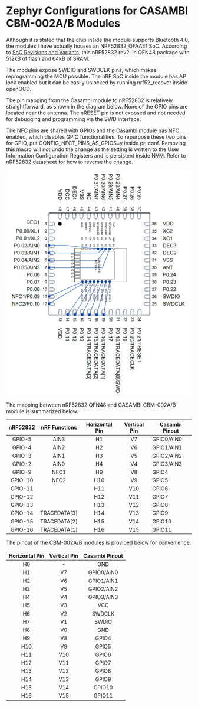 # Zephyr Configurations for CASAMBI CBM-002A/B Modules

Although it is stated that the chip inside the module supports Bluetooth 4.0, the modules I have actually houses an NRF52832_QFAAE1 SoC. According to [SoC Revisions and Variants](https://infocenter.nordicsemi.com/index.jsp?topic=%2Fcomp_matrix_nrf52832%2FCOMP%2Fnrf52832%2Fic_revision_overview.html), this nRF52832 rev2, in QFN48 package with 512kB of flash and 64kB of SRAM.

The modules expose SWDIO and SWDCLK pins, which makes reprogramming the MCU possible.
The nRF SoC inside the module has AP lock enabled but it can be easily unlocked by running nrf52_recover inside openOCD.

The pin mapping from the Casambi module to nRF52832 is relatively straightforward, as shown in the diagram below. None of the GPIO pins are located near the antenna.
The nRESET pin is not exposed and not needed for debugging and programming via the SWD interface.

The NFC pins are shared with GPIOs and the Casambi module has NFC enabled, which disables GPIO functionalities. To repurpose these two pins for GPIO, put CONFIG_NFCT_PINS_AS_GPIOS=y inside prj.conf. Removing this macro will not undo the change as the setting is written to the User Information Configuration Registers and is persistent inside NVM. Refer to nRF52832 datasheet for how to reverse the change.

![pinout](doc/cbm002_pinout.png)

The mapping between nRF52832 QFN48 and CASAMBI CBM-002A/B module is summarized below.

| nRF52832 | nRF Functions | Horizontal Pin | Vertical Pin | Casambi Pinout |
| :------: | :-----------: | :------------: | :----------: | -------------- |
|  GPIO-5  |     AIN3      |       H1       |      V7      | GPIO0/AIN0     |
|  GPIO-4  |     AIN2      |       H2       |      V6      | GPIO1/AIN1     |
|  GPIO-3  |     AIN1      |       H3       |      V5      | GPIO2/AIN2     |
|  GPIO-2  |     AIN0      |       H4       |      V4      | GPIO3/AIN3     |
|  GPIO-9  |     NFC1      |       H9       |      V8      | GPIO4          |
| GPIO-10  |     NFC2      |      H10       |      V9      | GPIO5          |
| GPIO-11  |               |      H11       |     V10      | GPIO6          |
| GPIO-12  |               |      H12       |     V11      | GPIO7          |
| GPIO-13  |               |      H13       |     V12      | GPIO8          |
| GPIO-14  | TRACEDATA[3]  |      H14       |     V13      | GPIO9          |
| GPIO-15  | TRACEDATA[2]  |      H15       |     V14      | GPIO10         |
| GPIO-16  | TRACEDATA[1]  |      H16       |     V15      | GPIO11         |

The pinout of the CBM-002A/B modules is provided below for convenience.

| Horizontal Pin | Vertical Pin | Casambi Pinout |
| :------------: | :----------: | :------------: |
|       H0       |      -       |      GND       |
|       H1       |      V7      |   GPIO0/AIN0   |
|       H2       |      V6      |   GPIO1/AIN1   |
|       H3       |      V5      |   GPIO2/AIN2   |
|       H4       |      V4      |   GPIO3/AIN3   |
|       H5       |      V3      |      VCC       |
|       H6       |      V2      |     SWDCLK     |
|       H7       |      V1      |     SWDIO      |
|       H8       |      V0      |      GND       |
|       H9       |      V8      |     GPIO4      |
|      H10       |      V9      |     GPIO5      |
|      H11       |     V10      |     GPIO6      |
|      H12       |     V11      |     GPIO7      |
|      H13       |     V12      |     GPIO8      |
|      H14       |     V13      |     GPIO9      |
|      H15       |     V14      |     GPIO10     |
|      H16       |     V15      |     GPIO11     |
